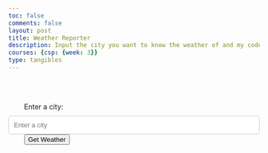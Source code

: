 ```yaml
---
toc: false
comments: false
layout: post
title: Weather Reporter
description: Input the city you want to know the weather of and my code will give the weather. 
courses: {csp: {week: 3}}
type: tangibles
---
```

<html lang="en">

<head>
    <meta charset="UTF-8">
    <meta name="viewport" content="width=device-width, initial-scale=1.0">
    <title>Weather App</title>
    <link href="https://fonts.googleapis.com/css2?family=Roboto:wght@300;400;500&display=swap" rel="stylesheet">
    <style>
        body {
            font-family: 'Roboto', sans-serif;
            background: linear-gradient(to bottom, #83a4d4, #b6fbff);
            height: 100vh;
            margin: 0;
            color: #333;
            display: flex;
            justify-content: center;
            align-items: center;
        }

        .weather-container {
            background: rgba(255, 255, 255, 0.8);
            padding: 25px 40px;
            border-radius: 8px;
            box-shadow: 0 0 15px rgba(0, 0, 0, 0.2);
            width: 100%;
            max-width: 500px;
        }

        button {
            margin-top: 20px;
            padding: 10px 20px;
            border: none;
            background: #007BFF;
            color: #fff;
            border-radius: 5px;
            cursor: pointer;
            transition: background 0.3s;
        }

        button:hover {
            background: #0056b3;
        }

        h2 {
            font-weight: 500;
        }

        p {
            font-size: 1.1em;
            margin: 5px 0;
        }

        #weather-data img {
            width: 50px;
            vertical-align: middle;
        }
    </style>
</head>

<body>
    <div class="weather-container">
        <label for="location">Enter a city:</label>
        <input type="text" id="location" placeholder="Enter a city" style="width: 100%; padding: 10px; margin-top: 10px; border-radius: 5px; border: 1px solid #ccc;">
        <button onclick="fetchWeather()">Get Weather</button>
        <div id="weather-data"></div>
    </div>

    <script>
        function getWeatherEmoji(description) {
            if (description.includes("rain")) return "☔️";
            if (description.includes("cloud")) return "☁️";
            if (description.includes("sun")) return "☀️";
            if (description.includes("snow")) return "❄️";
            return "🌤"; // default emoji
        }

        function fetchWeather() {
            const locationInput = document.getElementById("location");
            const location = locationInput.value.trim();

            if (!location) {
                alert("Please enter a city.");
                return;
            }

            const apiKey = "2f154dace08459a35fe9522ff7de936d";
            const apiUrl = `https://api.openweathermap.org/data/2.5/weather?q=${location}&appid=${apiKey}`;

            fetch(apiUrl)
                .then(response => response.json())
                .then(data => {
                    if (data.sys) {
                        const weatherContainer = document.getElementById("weather-data");
                        const emoji = getWeatherEmoji(data.weather[0].description);
                        weatherContainer.innerHTML = `
                            <br>
                            <h2>Weather in ${data.name}, ${data.sys.country} ${emoji}</h2>
                            <p>Temperature: ${(((data.main.temp - 273.15) * (9 / 5)) + 32).toFixed(2)}°F</p>
                            <p>Description: ${data.weather[0].description}</p>
                            <p>Humidity: ${data.main.humidity}%</p>
                            <p>Wind Speed: ${data.wind.speed} m/s</p>
                        `;
                    } else {
                        console.error("Error fetching weather data: Country information not available.");
                    }
                })
                .catch(error => {
                    console.error("Error fetching weather data:", error);
                });
        }
    </script>
</body>

</html>